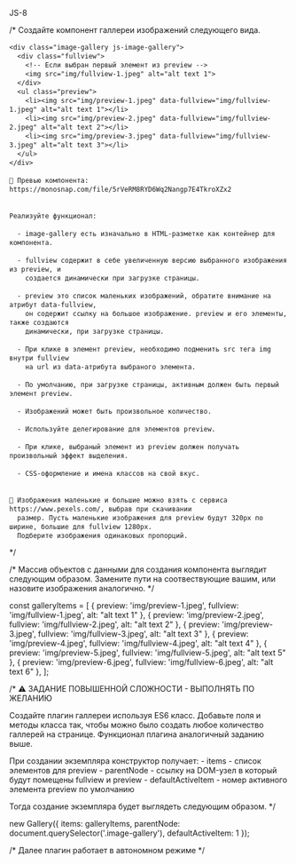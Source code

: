 JS-8

/*
  Создайте компонент галлереи изображений следующего вида.
  
    <div class="image-gallery js-image-gallery">
      <div class="fullview">
        <!-- Если выбран первый элемент из preview -->
        <img src="img/fullview-1.jpeg" alt="alt text 1">
      </div>
      <ul class="preview">
        <li><img src="img/preview-1.jpeg" data-fullview="img/fullview-1.jpeg" alt="alt text 1"></li>
        <li><img src="img/preview-2.jpeg" data-fullview="img/fullview-2.jpeg" alt="alt text 2"></li>
        <li><img src="img/preview-3.jpeg" data-fullview="img/fullview-3.jpeg" alt="alt text 3"></li>
      </ul>
    </div>   
    
    🔔 Превью компонента: https://monosnap.com/file/5rVeRM8RYD6Wq2Nangp7E4TkroXZx2
      
      
    Реализуйте функционал:
      
      - image-gallery есть изначально в HTML-разметке как контейнер для компонента.
    
      - fullview содержит в себе увеличенную версию выбранного изображения из preview, и
        создается динамически при загрузке страницы.
    
      - preview это список маленьких изображений, обратите внимание на атрибут data-fullview,
        он содержит ссылку на большое изображение. preview и его элементы, также создаются 
        динамически, при загрузке страницы.
        
      - При клике в элемент preview, необходимо подменить src тега img внутри fullview
        на url из data-атрибута выбраного элемента.
        
      - По умолчанию, при загрузке страницы, активным должен быть первый элемент preview.
        
      - Изображений может быть произвольное количество.
      
      - Используйте делегирование для элементов preview.
      
      - При клике, выбраный элемент из preview должен получать произвольный эффект выделения.
      
      - CSS-оформление и имена классов на свой вкус.
      
      
    🔔 Изображения маленькие и большие можно взять с сервиса https://www.pexels.com/, выбрав при скачивании
      размер. Пусть маленькие изображения для preview будут 320px по ширине, большие для fullview 1280px.
      Подберите изображения одинаковых пропорций.
*/

/*
  Массив объектов с данными для создания компонента выглядит следующим образом.
  Замените пути на соотвествующие вашим, или назовите изображения аналогично.
*/

const galleryItems = [
  { preview: 'img/preview-1.jpeg', fullview: 'img/fullview-1.jpeg', alt: "alt text 1" },
  { preview: 'img/preview-2.jpeg', fullview: 'img/fullview-2.jpeg', alt: "alt text 2" },
  { preview: 'img/preview-3.jpeg', fullview: 'img/fullview-3.jpeg', alt: "alt text 3" },
  { preview: 'img/preview-4.jpeg', fullview: 'img/fullview-4.jpeg', alt: "alt text 4" },
  { preview: 'img/preview-5.jpeg', fullview: 'img/fullview-5.jpeg', alt: "alt text 5" },
  { preview: 'img/preview-6.jpeg', fullview: 'img/fullview-6.jpeg', alt: "alt text 6" },
];


/*
  ⚠️ ЗАДАНИЕ ПОВЫШЕННОЙ СЛОЖНОСТИ - ВЫПОЛНЯТЬ ПО ЖЕЛАНИЮ
  
  Создайте плагин галлереи используя ES6 класс. Добавьте поля и методы класса так, 
  чтобы можно было создать любое количество галлерей на странице. Функционал плагина 
  аналогичный заданию выше.
  
  При создании экземпляра конструктор получает:
    - items - список элементов для preview
    - parentNode - ссылку на DOM-узел в который будут помещены fullview и preview
    - defaultActiveItem - номер активного элемента preview по умолчанию
    
  Тогда создание экземпляра будет выглядеть следующим образом.
*/

new Gallery({
  items: galleryItems,
  parentNode: document.querySelector('.image-gallery'),
  defaultActiveItem: 1
});

/* Далее плагин работает в автономном режиме */
